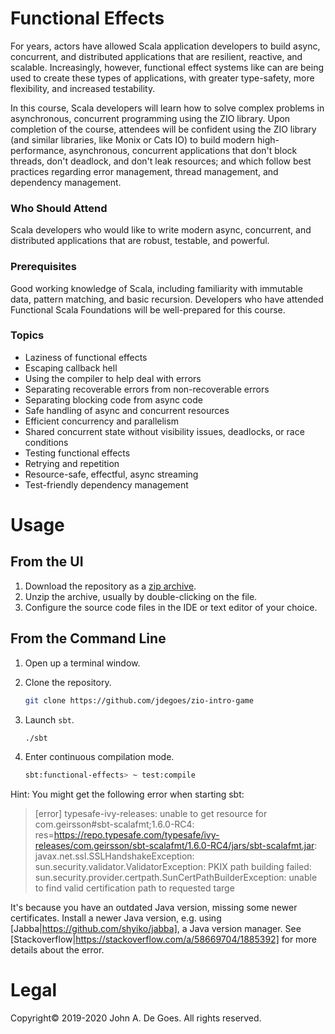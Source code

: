 # Functional Effects

For years, actors have allowed Scala application developers to build async, concurrent, and distributed applications that are resilient, reactive, and scalable. Increasingly, however, functional effect systems like can are being used to create these types of applications, with greater type-safety, more flexibility, and increased testability.

In this course, Scala developers will learn how to solve complex problems in asynchronous, concurrent programming using the ZIO library. Upon completion of the course, attendees will be confident using the ZIO library (and similar libraries, like Monix or Cats IO) to build modern high-performance, asynchronous, concurrent applications that don't block threads, don't deadlock, and don't leak resources; and which follow best practices regarding error management, thread management, and dependency management.

### Who Should Attend

Scala developers who would like to write modern async, concurrent, and distributed applications that are robust, testable, and powerful.

### Prerequisites

Good working knowledge of Scala, including familiarity with immutable data, pattern matching, and basic recursion. Developers who have attended Functional Scala Foundations will be well-prepared for this course.

### Topics

- Laziness of functional effects
- Escaping callback hell
- Using the compiler to help deal with errors
- Separating recoverable errors from non-recoverable errors
- Separating blocking code from async code
- Safe handling of async and concurrent resources
- Efficient concurrency and parallelism
- Shared concurrent state without visibility issues, deadlocks, or race conditions
- Testing functional effects
- Retrying and repetition
- Resource-safe, effectful, async streaming
- Test-friendly dependency management

# Usage

## From the UI

1. Download the repository as a [zip archive](https://github.com/jdegoes/zio-intro-game/archive/master.zip).
2. Unzip the archive, usually by double-clicking on the file.
3. Configure the source code files in the IDE or text editor of your choice.

## From the Command Line

1. Open up a terminal window.

2. Clone the repository.

    ```bash
    git clone https://github.com/jdegoes/zio-intro-game
    ```
5. Launch `sbt`.

    ```bash
    ./sbt
    ```
6. Enter continuous compilation mode.

    ```bash
    sbt:functional-effects> ~ test:compile
    ```

Hint: You might get the following error when starting sbt:

> [error] 	typesafe-ivy-releases: unable to get resource for com.geirsson#sbt-scalafmt;1.6.0-RC4: res=https://repo.typesafe.com/typesafe/ivy-releases/com.geirsson/sbt-scalafmt/1.6.0-RC4/jars/sbt-scalafmt.jar: javax.net.ssl.SSLHandshakeException: sun.security.validator.ValidatorException: PKIX path building failed: sun.security.provider.certpath.SunCertPathBuilderException: unable to find valid certification path to requested targe

It's because you have an outdated Java version, missing some newer certificates. Install a newer Java version, e.g. using [Jabba|https://github.com/shyiko/jabba], a Java version manager. See [Stackoverflow|https://stackoverflow.com/a/58669704/1885392] for more details about the error.

# Legal

Copyright&copy; 2019-2020 John A. De Goes. All rights reserved.
